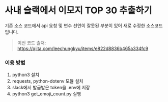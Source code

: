 # 사내 슬랙에서 이모지 TOP 30 추출하기

기존 소스 코드에서 api 요청 및 변수 선언이 잘못된 부분이 있어 새로 수정한 소스코드입니다.

> 이전 코드 출처: https://qiita.com/leechungkyu/items/e822d8836b465a334fc9

### 이용 방법

1. python3 설치
2. requests, python-dotenv 모듈 설치
3. slack에서 발급받은 token을 .env에 저장
4. python3 get_emoji_count.py 실행
